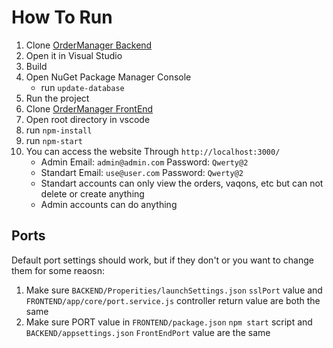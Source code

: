 # How To Run

1. Clone [OrderManager Backend](#)
2. Open it in Visual Studio
3. Build
4. Open NuGet Package Manager Console
    * run `update-database`
5. Run the project
6. Clone [OrderManager FrontEnd](#)
7. Open root directory in vscode
8. run `npm-install`
9. run `npm-start`
10. You can access the website Through `http://localhost:3000/`
    * Admin Email: `admin@admin.com` Password: `Qwerty@2`
    * Standart Email: `use@user.com` Password: `Qwerty@2`
    * Standart accounts can only view the orders, vaqons, etc but can not delete or create anything
    * Admin accounts can do anything

## Ports
Default port settings should work, but if they don't or you want to change them for some reaosn:
1. Make sure `BACKEND/Properities/launchSettings.json` `sslPort` value and `FRONTEND/app/core/port.service.js` controller return value are both the same
2. Make sure PORT value in `FRONTEND/package.json` `npm start` script and `BACKEND/appsettings.json` `FrontEndPort` value are the same
